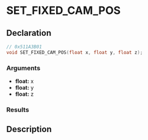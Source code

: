 # SET_FIXED_CAM_POS

## Declaration
```cpp
// 0x511A3B01
void SET_FIXED_CAM_POS(float x, float y, float z);
```

### Arguments
- **float:** x
- **float:** y
- **float:** z

### Results

## Description
